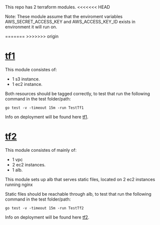 

This repo has 2 terraform modules.
<<<<<<< HEAD
<p>Note: These module assume that the enviroment variables AWS_SECRET_ACCESS_KEY and AWS_ACCESS_KEY_ID exists in environment it will run on.</p>
=======
>>>>>>> origin

# [tf1](https://github.com/IdontApply/fl-maytham-1/tree/main/tf1) 

This module consistes of:
- 1 s3 instance.
- 1 ec2 instance.
  

<p>Both resources should be tagged correctly, to test that run the following command in the test folder/path:</p>


```console
go test -v -timeout 15m -run TestTf1
```
Info on deployment will be found here [tf1](https://github.com/IdontApply/fl-maytham-1/tree/main/tf1).


# [tf2](https://github.com/IdontApply/fl-maytham-1/tree/main/tf2) 

This module consistes of mainly of:
- 1 vpc
- 2 ec2 instances.
- 1 alb.
<p>This module sets up alb that serves static files, located on 2 ec2 instances running nginx</p> 
<p>Static files should be reachable through alb, to test that run the following command in the test folder/path:</p>

```console
go test -v -timeout 15m -run TestTf2
```
Info on deployment will be found here [tf2](https://github.com/IdontApply/fl-maytham-1/tree/main/tf2).
